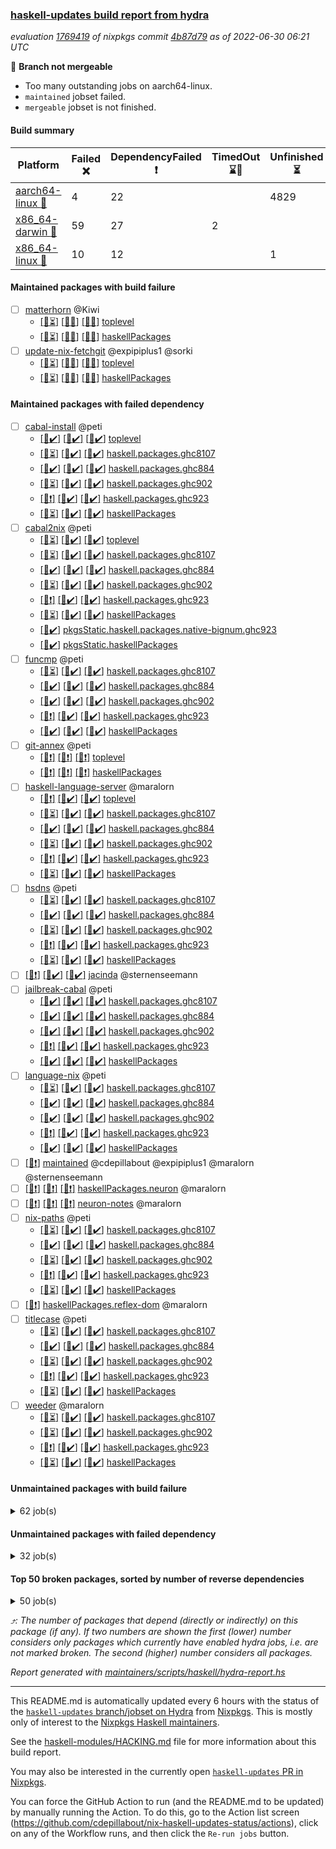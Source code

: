 ### [haskell-updates build report from hydra](https://hydra.nixos.org/jobset/nixpkgs/haskell-updates)
*evaluation [1769419](https://hydra.nixos.org/eval/1769419) of nixpkgs commit [4b87d79](https://github.com/NixOS/nixpkgs/commits/4b87d7949bbc40c90fb16a8b57928f46231e0d23) as of 2022-06-30 06:21 UTC*

:red_circle: **Branch not mergeable**
  * Too many outstanding jobs on aarch64-linux.
  * `maintained` jobset failed.
  * `mergeable` jobset is not finished.

#### Build summary

 | Platform | Failed :x: | DependencyFailed :heavy_exclamation_mark: | TimedOut :hourglass::no_entry_sign: | Unfinished :hourglass_flowing_sand: | Success :heavy_check_mark: | 
 | --- | --- | --- | --- | --- | --- | 
 | [aarch64-linux :iphone:](https://hydra.nixos.org/eval/1769419?filter=.aarch64-linux) | 4 | 22 |  | 4829 | 1538 | 
 | [x86_64-darwin :apple:](https://hydra.nixos.org/eval/1769419?filter=.x86_64-darwin) | 59 | 27 | 2 |  | 6212 | 
 | [x86_64-linux :penguin:](https://hydra.nixos.org/eval/1769419?filter=.x86_64-linux) | 10 | 12 |  | 1 | 6368 | 
#### Maintained packages with build failure
- [ ] [matterhorn](https://hydra.nixos.org/eval/1769419?filter=matterhorn) @Kiwi
  - [[:iphone::hourglass_flowing_sand:]](https://hydra.nixos.org/build/182123738) [[:apple::x:]](https://hydra.nixos.org/build/182109375) [[:penguin::x:]](https://hydra.nixos.org/build/182124209) [toplevel](https://hydra.nixos.org/eval/1769419?filter=matterhorn)
  - [[:iphone::hourglass_flowing_sand:]](https://hydra.nixos.org/build/182118575) [[:apple::x:]](https://hydra.nixos.org/build/182124308) [[:penguin::x:]](https://hydra.nixos.org/build/182125763) [haskellPackages](https://hydra.nixos.org/eval/1769419?filter=haskellPackages.matterhorn)
- [ ] [update-nix-fetchgit](https://hydra.nixos.org/eval/1769419?filter=update-nix-fetchgit) @expipiplus1 @sorki
  - [[:iphone::hourglass_flowing_sand:]](https://hydra.nixos.org/build/182175174) [[:apple::x:]](https://hydra.nixos.org/build/182175140) [[:penguin::x:]](https://hydra.nixos.org/build/182175137) [toplevel](https://hydra.nixos.org/eval/1769419?filter=update-nix-fetchgit)
  - [[:iphone::hourglass_flowing_sand:]](https://hydra.nixos.org/build/182175164) [[:apple::x:]](https://hydra.nixos.org/build/182175171) [[:penguin::x:]](https://hydra.nixos.org/build/182175163) [haskellPackages](https://hydra.nixos.org/eval/1769419?filter=haskellPackages.update-nix-fetchgit)
#### Maintained packages with failed dependency
- [ ] [cabal-install](https://hydra.nixos.org/eval/1769419?filter=cabal-install) @peti
  - [[:iphone::heavy_check_mark:]](https://hydra.nixos.org/build/182112899) [[:apple::heavy_check_mark:]](https://hydra.nixos.org/build/182121767) [[:penguin::heavy_check_mark:]](https://hydra.nixos.org/build/182112909) [toplevel](https://hydra.nixos.org/eval/1769419?filter=cabal-install)
  - [[:iphone::hourglass_flowing_sand:]](https://hydra.nixos.org/build/182119250) [[:apple::heavy_check_mark:]](https://hydra.nixos.org/build/182115321) [[:penguin::heavy_check_mark:]](https://hydra.nixos.org/build/182111834) [haskell.packages.ghc8107](https://hydra.nixos.org/eval/1769419?filter=haskell.packages.ghc8107.cabal-install)
  - [[:iphone::heavy_check_mark:]](https://hydra.nixos.org/build/182075380) [[:apple::heavy_check_mark:]](https://hydra.nixos.org/build/182064489) [[:penguin::heavy_check_mark:]](https://hydra.nixos.org/build/182062259) [haskell.packages.ghc884](https://hydra.nixos.org/eval/1769419?filter=haskell.packages.ghc884.cabal-install)
  - [[:iphone::hourglass_flowing_sand:]](https://hydra.nixos.org/build/182125040) [[:apple::heavy_check_mark:]](https://hydra.nixos.org/build/182119937) [[:penguin::heavy_check_mark:]](https://hydra.nixos.org/build/182114422) [haskell.packages.ghc902](https://hydra.nixos.org/eval/1769419?filter=haskell.packages.ghc902.cabal-install)
  - [[:iphone::heavy_exclamation_mark:]](https://hydra.nixos.org/build/182110814) [[:apple::heavy_check_mark:]](https://hydra.nixos.org/build/182124038) [[:penguin::heavy_check_mark:]](https://hydra.nixos.org/build/182123402) [haskell.packages.ghc923](https://hydra.nixos.org/eval/1769419?filter=haskell.packages.ghc923.cabal-install)
  - [[:iphone::hourglass_flowing_sand:]](https://hydra.nixos.org/build/182116913) [[:apple::heavy_check_mark:]](https://hydra.nixos.org/build/182111767) [[:penguin::heavy_check_mark:]](https://hydra.nixos.org/build/182122862) [haskellPackages](https://hydra.nixos.org/eval/1769419?filter=haskellPackages.cabal-install)
- [ ] [cabal2nix](https://hydra.nixos.org/eval/1769419?filter=cabal2nix) @peti
  - [[:iphone::hourglass_flowing_sand:]](https://hydra.nixos.org/build/182175152) [[:apple::heavy_check_mark:]](https://hydra.nixos.org/build/182175141) [[:penguin::heavy_check_mark:]](https://hydra.nixos.org/build/182175144) [toplevel](https://hydra.nixos.org/eval/1769419?filter=cabal2nix)
  - [[:iphone::hourglass_flowing_sand:]](https://hydra.nixos.org/build/182113894) [[:apple::heavy_check_mark:]](https://hydra.nixos.org/build/182111792) [[:penguin::heavy_check_mark:]](https://hydra.nixos.org/build/182119424) [haskell.packages.ghc8107](https://hydra.nixos.org/eval/1769419?filter=haskell.packages.ghc8107.cabal2nix)
  - [[:iphone::heavy_check_mark:]](https://hydra.nixos.org/build/182067276) [[:apple::heavy_check_mark:]](https://hydra.nixos.org/build/182079884) [[:penguin::heavy_check_mark:]](https://hydra.nixos.org/build/182066601) [haskell.packages.ghc884](https://hydra.nixos.org/eval/1769419?filter=haskell.packages.ghc884.cabal2nix)
  - [[:iphone::hourglass_flowing_sand:]](https://hydra.nixos.org/build/182110900) [[:apple::heavy_check_mark:]](https://hydra.nixos.org/build/182108501) [[:penguin::heavy_check_mark:]](https://hydra.nixos.org/build/182119111) [haskell.packages.ghc902](https://hydra.nixos.org/eval/1769419?filter=haskell.packages.ghc902.cabal2nix)
  - [[:iphone::heavy_exclamation_mark:]](https://hydra.nixos.org/build/182113631) [[:apple::heavy_check_mark:]](https://hydra.nixos.org/build/182111969) [[:penguin::heavy_check_mark:]](https://hydra.nixos.org/build/182112757) [haskell.packages.ghc923](https://hydra.nixos.org/eval/1769419?filter=haskell.packages.ghc923.cabal2nix)
  - [[:iphone::hourglass_flowing_sand:]](https://hydra.nixos.org/build/182121548) [[:apple::heavy_check_mark:]](https://hydra.nixos.org/build/182112159) [[:penguin::heavy_check_mark:]](https://hydra.nixos.org/build/182123887) [haskellPackages](https://hydra.nixos.org/eval/1769419?filter=haskellPackages.cabal2nix)
  -   [[:penguin::heavy_check_mark:]](https://hydra.nixos.org/build/182117545) [pkgsStatic.haskell.packages.native-bignum.ghc923](https://hydra.nixos.org/eval/1769419?filter=pkgsStatic.haskell.packages.native-bignum.ghc923.cabal2nix)
  -   [[:penguin::heavy_check_mark:]](https://hydra.nixos.org/build/182112711) [pkgsStatic.haskellPackages](https://hydra.nixos.org/eval/1769419?filter=pkgsStatic.haskellPackages.cabal2nix)
- [ ] [funcmp](https://hydra.nixos.org/eval/1769419?filter=funcmp) @peti
  - [[:iphone::hourglass_flowing_sand:]](https://hydra.nixos.org/build/182118843) [[:apple::heavy_check_mark:]](https://hydra.nixos.org/build/182118809) [[:penguin::heavy_check_mark:]](https://hydra.nixos.org/build/182120430) [haskell.packages.ghc8107](https://hydra.nixos.org/eval/1769419?filter=haskell.packages.ghc8107.funcmp)
  - [[:iphone::heavy_check_mark:]](https://hydra.nixos.org/build/182065918) [[:apple::heavy_check_mark:]](https://hydra.nixos.org/build/182080595) [[:penguin::heavy_check_mark:]](https://hydra.nixos.org/build/182065855) [haskell.packages.ghc884](https://hydra.nixos.org/eval/1769419?filter=haskell.packages.ghc884.funcmp)
  - [[:iphone::heavy_check_mark:]](https://hydra.nixos.org/build/182109339) [[:apple::heavy_check_mark:]](https://hydra.nixos.org/build/182116020) [[:penguin::heavy_check_mark:]](https://hydra.nixos.org/build/182125422) [haskell.packages.ghc902](https://hydra.nixos.org/eval/1769419?filter=haskell.packages.ghc902.funcmp)
  - [[:iphone::heavy_exclamation_mark:]](https://hydra.nixos.org/build/182118717) [[:apple::heavy_check_mark:]](https://hydra.nixos.org/build/182110376) [[:penguin::heavy_check_mark:]](https://hydra.nixos.org/build/182124137) [haskell.packages.ghc923](https://hydra.nixos.org/eval/1769419?filter=haskell.packages.ghc923.funcmp)
  - [[:iphone::heavy_check_mark:]](https://hydra.nixos.org/build/182126376) [[:apple::heavy_check_mark:]](https://hydra.nixos.org/build/182111298) [[:penguin::heavy_check_mark:]](https://hydra.nixos.org/build/182125049) [haskellPackages](https://hydra.nixos.org/eval/1769419?filter=haskellPackages.funcmp)
- [ ] [git-annex](https://hydra.nixos.org/eval/1769419?filter=git-annex) @peti
  - [[:iphone::heavy_exclamation_mark:]](https://hydra.nixos.org/build/182110453) [[:apple::heavy_exclamation_mark:]](https://hydra.nixos.org/build/182125707) [[:penguin::heavy_exclamation_mark:]](https://hydra.nixos.org/build/182123342) [toplevel](https://hydra.nixos.org/eval/1769419?filter=git-annex)
  - [[:iphone::heavy_exclamation_mark:]](https://hydra.nixos.org/build/182115004) [[:apple::heavy_exclamation_mark:]](https://hydra.nixos.org/build/182112585) [[:penguin::heavy_exclamation_mark:]](https://hydra.nixos.org/build/182121533) [haskellPackages](https://hydra.nixos.org/eval/1769419?filter=haskellPackages.git-annex)
- [ ] [haskell-language-server](https://hydra.nixos.org/eval/1769419?filter=haskell-language-server) @maralorn
  - [[:iphone::heavy_exclamation_mark:]](https://hydra.nixos.org/build/182123861) [[:apple::heavy_check_mark:]](https://hydra.nixos.org/build/182125743) [[:penguin::heavy_check_mark:]](https://hydra.nixos.org/build/182108937) [toplevel](https://hydra.nixos.org/eval/1769419?filter=haskell-language-server)
  - [[:iphone::hourglass_flowing_sand:]](https://hydra.nixos.org/build/182124681) [[:apple::heavy_check_mark:]](https://hydra.nixos.org/build/182119278) [[:penguin::heavy_check_mark:]](https://hydra.nixos.org/build/182117650) [haskell.packages.ghc8107](https://hydra.nixos.org/eval/1769419?filter=haskell.packages.ghc8107.haskell-language-server)
  - [[:iphone::heavy_check_mark:]](https://hydra.nixos.org/build/182071890) [[:apple::heavy_check_mark:]](https://hydra.nixos.org/build/182066402) [[:penguin::heavy_check_mark:]](https://hydra.nixos.org/build/182078986) [haskell.packages.ghc884](https://hydra.nixos.org/eval/1769419?filter=haskell.packages.ghc884.haskell-language-server)
  - [[:iphone::hourglass_flowing_sand:]](https://hydra.nixos.org/build/182110974) [[:apple::heavy_check_mark:]](https://hydra.nixos.org/build/182121370) [[:penguin::heavy_check_mark:]](https://hydra.nixos.org/build/182126353) [haskell.packages.ghc902](https://hydra.nixos.org/eval/1769419?filter=haskell.packages.ghc902.haskell-language-server)
  - [[:iphone::heavy_exclamation_mark:]](https://hydra.nixos.org/build/182109033) [[:apple::heavy_check_mark:]](https://hydra.nixos.org/build/182112740) [[:penguin::heavy_check_mark:]](https://hydra.nixos.org/build/182109325) [haskell.packages.ghc923](https://hydra.nixos.org/eval/1769419?filter=haskell.packages.ghc923.haskell-language-server)
  - [[:iphone::hourglass_flowing_sand:]](https://hydra.nixos.org/build/182127457) [[:apple::heavy_check_mark:]](https://hydra.nixos.org/build/182121797) [[:penguin::heavy_check_mark:]](https://hydra.nixos.org/build/182125842) [haskellPackages](https://hydra.nixos.org/eval/1769419?filter=haskellPackages.haskell-language-server)
- [ ] [hsdns](https://hydra.nixos.org/eval/1769419?filter=hsdns) @peti
  - [[:iphone::hourglass_flowing_sand:]](https://hydra.nixos.org/build/182122234) [[:apple::heavy_check_mark:]](https://hydra.nixos.org/build/182126563) [[:penguin::heavy_check_mark:]](https://hydra.nixos.org/build/182125974) [haskell.packages.ghc8107](https://hydra.nixos.org/eval/1769419?filter=haskell.packages.ghc8107.hsdns)
  - [[:iphone::heavy_check_mark:]](https://hydra.nixos.org/build/182073436) [[:apple::heavy_check_mark:]](https://hydra.nixos.org/build/182064779) [[:penguin::heavy_check_mark:]](https://hydra.nixos.org/build/182079849) [haskell.packages.ghc884](https://hydra.nixos.org/eval/1769419?filter=haskell.packages.ghc884.hsdns)
  - [[:iphone::hourglass_flowing_sand:]](https://hydra.nixos.org/build/182121267) [[:apple::heavy_check_mark:]](https://hydra.nixos.org/build/182122912) [[:penguin::heavy_check_mark:]](https://hydra.nixos.org/build/182111148) [haskell.packages.ghc902](https://hydra.nixos.org/eval/1769419?filter=haskell.packages.ghc902.hsdns)
  - [[:iphone::heavy_exclamation_mark:]](https://hydra.nixos.org/build/182118699) [[:apple::heavy_check_mark:]](https://hydra.nixos.org/build/182108610) [[:penguin::heavy_check_mark:]](https://hydra.nixos.org/build/182111937) [haskell.packages.ghc923](https://hydra.nixos.org/eval/1769419?filter=haskell.packages.ghc923.hsdns)
  - [[:iphone::hourglass_flowing_sand:]](https://hydra.nixos.org/build/182125546) [[:apple::heavy_check_mark:]](https://hydra.nixos.org/build/182127196) [[:penguin::heavy_check_mark:]](https://hydra.nixos.org/build/182115798) [haskellPackages](https://hydra.nixos.org/eval/1769419?filter=haskellPackages.hsdns)
- [ ] [[:iphone::heavy_exclamation_mark:]](https://hydra.nixos.org/build/182127302) [[:apple::heavy_check_mark:]](https://hydra.nixos.org/build/182120532) [[:penguin::heavy_check_mark:]](https://hydra.nixos.org/build/182112707) [jacinda](https://hydra.nixos.org/eval/1769419?filter=jacinda) @sternenseemann
- [ ] [jailbreak-cabal](https://hydra.nixos.org/eval/1769419?filter=jailbreak-cabal) @peti
  - [[:iphone::heavy_check_mark:]](https://hydra.nixos.org/build/182121323) [[:apple::heavy_check_mark:]](https://hydra.nixos.org/build/182108805) [[:penguin::heavy_check_mark:]](https://hydra.nixos.org/build/182118596) [haskell.packages.ghc8107](https://hydra.nixos.org/eval/1769419?filter=haskell.packages.ghc8107.jailbreak-cabal)
  - [[:iphone::heavy_check_mark:]](https://hydra.nixos.org/build/182062331) [[:apple::heavy_check_mark:]](https://hydra.nixos.org/build/182078994) [[:penguin::heavy_check_mark:]](https://hydra.nixos.org/build/182080299) [haskell.packages.ghc884](https://hydra.nixos.org/eval/1769419?filter=haskell.packages.ghc884.jailbreak-cabal)
  - [[:iphone::heavy_check_mark:]](https://hydra.nixos.org/build/182109763) [[:apple::heavy_check_mark:]](https://hydra.nixos.org/build/182109319) [[:penguin::heavy_check_mark:]](https://hydra.nixos.org/build/182126805) [haskell.packages.ghc902](https://hydra.nixos.org/eval/1769419?filter=haskell.packages.ghc902.jailbreak-cabal)
  - [[:iphone::heavy_exclamation_mark:]](https://hydra.nixos.org/build/182126316) [[:apple::heavy_check_mark:]](https://hydra.nixos.org/build/182115679) [[:penguin::heavy_check_mark:]](https://hydra.nixos.org/build/182112374) [haskell.packages.ghc923](https://hydra.nixos.org/eval/1769419?filter=haskell.packages.ghc923.jailbreak-cabal)
  - [[:iphone::heavy_check_mark:]](https://hydra.nixos.org/build/182126019) [[:apple::heavy_check_mark:]](https://hydra.nixos.org/build/182120588) [[:penguin::heavy_check_mark:]](https://hydra.nixos.org/build/182111074) [haskellPackages](https://hydra.nixos.org/eval/1769419?filter=haskellPackages.jailbreak-cabal)
- [ ] [language-nix](https://hydra.nixos.org/eval/1769419?filter=language-nix) @peti
  - [[:iphone::hourglass_flowing_sand:]](https://hydra.nixos.org/build/182112574) [[:apple::heavy_check_mark:]](https://hydra.nixos.org/build/182121056) [[:penguin::heavy_check_mark:]](https://hydra.nixos.org/build/182117884) [haskell.packages.ghc8107](https://hydra.nixos.org/eval/1769419?filter=haskell.packages.ghc8107.language-nix)
  - [[:iphone::heavy_check_mark:]](https://hydra.nixos.org/build/182069532) [[:apple::heavy_check_mark:]](https://hydra.nixos.org/build/182080005) [[:penguin::heavy_check_mark:]](https://hydra.nixos.org/build/182075012) [haskell.packages.ghc884](https://hydra.nixos.org/eval/1769419?filter=haskell.packages.ghc884.language-nix)
  - [[:iphone::heavy_check_mark:]](https://hydra.nixos.org/build/182126398) [[:apple::heavy_check_mark:]](https://hydra.nixos.org/build/182113725) [[:penguin::heavy_check_mark:]](https://hydra.nixos.org/build/182117077) [haskell.packages.ghc902](https://hydra.nixos.org/eval/1769419?filter=haskell.packages.ghc902.language-nix)
  - [[:iphone::heavy_exclamation_mark:]](https://hydra.nixos.org/build/182116023) [[:apple::heavy_check_mark:]](https://hydra.nixos.org/build/182112789) [[:penguin::heavy_check_mark:]](https://hydra.nixos.org/build/182125920) [haskell.packages.ghc923](https://hydra.nixos.org/eval/1769419?filter=haskell.packages.ghc923.language-nix)
  - [[:iphone::heavy_check_mark:]](https://hydra.nixos.org/build/182109171) [[:apple::heavy_check_mark:]](https://hydra.nixos.org/build/182113492) [[:penguin::heavy_check_mark:]](https://hydra.nixos.org/build/182112219) [haskellPackages](https://hydra.nixos.org/eval/1769419?filter=haskellPackages.language-nix)
- [ ] [[:penguin::heavy_exclamation_mark:]](https://hydra.nixos.org/build/182175135) [maintained](https://hydra.nixos.org/eval/1769419?filter=maintained) @cdepillabout @expipiplus1 @maralorn @sternenseemann
- [ ] [[:iphone::heavy_exclamation_mark:]](https://hydra.nixos.org/build/182113562) [[:apple::heavy_exclamation_mark:]](https://hydra.nixos.org/build/182112121) [[:penguin::heavy_exclamation_mark:]](https://hydra.nixos.org/build/182119859) [haskellPackages.neuron](https://hydra.nixos.org/eval/1769419?filter=haskellPackages.neuron) @maralorn
- [ ] [[:iphone::heavy_exclamation_mark:]](https://hydra.nixos.org/build/182116274) [[:apple::heavy_exclamation_mark:]](https://hydra.nixos.org/build/182113269) [[:penguin::heavy_exclamation_mark:]](https://hydra.nixos.org/build/182108625) [neuron-notes](https://hydra.nixos.org/eval/1769419?filter=neuron-notes) @maralorn
- [ ] [nix-paths](https://hydra.nixos.org/eval/1769419?filter=nix-paths) @peti
  - [[:iphone::hourglass_flowing_sand:]](https://hydra.nixos.org/build/182120839) [[:apple::heavy_check_mark:]](https://hydra.nixos.org/build/182126331) [[:penguin::heavy_check_mark:]](https://hydra.nixos.org/build/182115101) [haskell.packages.ghc8107](https://hydra.nixos.org/eval/1769419?filter=haskell.packages.ghc8107.nix-paths)
  - [[:iphone::heavy_check_mark:]](https://hydra.nixos.org/build/182061950) [[:apple::heavy_check_mark:]](https://hydra.nixos.org/build/182062067) [[:penguin::heavy_check_mark:]](https://hydra.nixos.org/build/182063610) [haskell.packages.ghc884](https://hydra.nixos.org/eval/1769419?filter=haskell.packages.ghc884.nix-paths)
  - [[:iphone::hourglass_flowing_sand:]](https://hydra.nixos.org/build/182119972) [[:apple::heavy_check_mark:]](https://hydra.nixos.org/build/182118778) [[:penguin::heavy_check_mark:]](https://hydra.nixos.org/build/182120171) [haskell.packages.ghc902](https://hydra.nixos.org/eval/1769419?filter=haskell.packages.ghc902.nix-paths)
  - [[:iphone::heavy_exclamation_mark:]](https://hydra.nixos.org/build/182120544) [[:apple::heavy_check_mark:]](https://hydra.nixos.org/build/182110548) [[:penguin::heavy_check_mark:]](https://hydra.nixos.org/build/182117825) [haskell.packages.ghc923](https://hydra.nixos.org/eval/1769419?filter=haskell.packages.ghc923.nix-paths)
  - [[:iphone::hourglass_flowing_sand:]](https://hydra.nixos.org/build/182120497) [[:apple::heavy_check_mark:]](https://hydra.nixos.org/build/182124787) [[:penguin::heavy_check_mark:]](https://hydra.nixos.org/build/182118875) [haskellPackages](https://hydra.nixos.org/eval/1769419?filter=haskellPackages.nix-paths)
- [ ] [[:penguin::heavy_exclamation_mark:]](https://hydra.nixos.org/build/182119344) [haskellPackages.reflex-dom](https://hydra.nixos.org/eval/1769419?filter=haskellPackages.reflex-dom) @maralorn
- [ ] [titlecase](https://hydra.nixos.org/eval/1769419?filter=titlecase) @peti
  - [[:iphone::hourglass_flowing_sand:]](https://hydra.nixos.org/build/182112255) [[:apple::heavy_check_mark:]](https://hydra.nixos.org/build/182123669) [[:penguin::heavy_check_mark:]](https://hydra.nixos.org/build/182120907) [haskell.packages.ghc8107](https://hydra.nixos.org/eval/1769419?filter=haskell.packages.ghc8107.titlecase)
  - [[:iphone::heavy_check_mark:]](https://hydra.nixos.org/build/182063104) [[:apple::heavy_check_mark:]](https://hydra.nixos.org/build/182064064) [[:penguin::heavy_check_mark:]](https://hydra.nixos.org/build/182071180) [haskell.packages.ghc884](https://hydra.nixos.org/eval/1769419?filter=haskell.packages.ghc884.titlecase)
  - [[:iphone::hourglass_flowing_sand:]](https://hydra.nixos.org/build/182119222) [[:apple::heavy_check_mark:]](https://hydra.nixos.org/build/182122875) [[:penguin::heavy_check_mark:]](https://hydra.nixos.org/build/182112642) [haskell.packages.ghc902](https://hydra.nixos.org/eval/1769419?filter=haskell.packages.ghc902.titlecase)
  - [[:iphone::heavy_exclamation_mark:]](https://hydra.nixos.org/build/182124806) [[:apple::heavy_check_mark:]](https://hydra.nixos.org/build/182121296) [[:penguin::heavy_check_mark:]](https://hydra.nixos.org/build/182113523) [haskell.packages.ghc923](https://hydra.nixos.org/eval/1769419?filter=haskell.packages.ghc923.titlecase)
  - [[:iphone::hourglass_flowing_sand:]](https://hydra.nixos.org/build/182125673) [[:apple::heavy_check_mark:]](https://hydra.nixos.org/build/182124511) [[:penguin::heavy_check_mark:]](https://hydra.nixos.org/build/182126253) [haskellPackages](https://hydra.nixos.org/eval/1769419?filter=haskellPackages.titlecase)
- [ ] [weeder](https://hydra.nixos.org/eval/1769419?filter=weeder) @maralorn
  - [[:iphone::hourglass_flowing_sand:]](https://hydra.nixos.org/build/182117398) [[:apple::heavy_check_mark:]](https://hydra.nixos.org/build/182109070) [[:penguin::heavy_check_mark:]](https://hydra.nixos.org/build/182121475) [haskell.packages.ghc8107](https://hydra.nixos.org/eval/1769419?filter=haskell.packages.ghc8107.weeder)
  - [[:iphone::hourglass_flowing_sand:]](https://hydra.nixos.org/build/182114347) [[:apple::heavy_check_mark:]](https://hydra.nixos.org/build/182125159) [[:penguin::heavy_check_mark:]](https://hydra.nixos.org/build/182120500) [haskell.packages.ghc902](https://hydra.nixos.org/eval/1769419?filter=haskell.packages.ghc902.weeder)
  - [[:iphone::heavy_exclamation_mark:]](https://hydra.nixos.org/build/182124420) [[:apple::heavy_check_mark:]](https://hydra.nixos.org/build/182124534) [[:penguin::heavy_check_mark:]](https://hydra.nixos.org/build/182124546) [haskell.packages.ghc923](https://hydra.nixos.org/eval/1769419?filter=haskell.packages.ghc923.weeder)
  - [[:iphone::hourglass_flowing_sand:]](https://hydra.nixos.org/build/182111738) [[:apple::heavy_check_mark:]](https://hydra.nixos.org/build/182120023) [[:penguin::heavy_check_mark:]](https://hydra.nixos.org/build/182108404) [haskellPackages](https://hydra.nixos.org/eval/1769419?filter=haskellPackages.weeder)
#### Unmaintained packages with build failure
<details><summary>62 job(s) </summary>

- [ ] [[:iphone::heavy_check_mark:]](https://hydra.nixos.org/build/182108402) [[:apple::x:]](https://hydra.nixos.org/build/182117795) [[:penguin::heavy_check_mark:]](https://hydra.nixos.org/build/182122417) [haskellPackages.di-core](https://hydra.nixos.org/eval/1769419?filter=haskellPackages.di-core)  :arrow_heading_up: 8 | 11
- [ ] [[:iphone::x:]](https://hydra.nixos.org/build/182127087) [[:apple::x:]](https://hydra.nixos.org/build/182117180) [[:penguin::x:]](https://hydra.nixos.org/build/182117688) [haskellPackages.reflex](https://hydra.nixos.org/eval/1769419?filter=haskellPackages.reflex)  :arrow_heading_up: 7 | 44
- [ ] [[:iphone::heavy_check_mark:]](https://hydra.nixos.org/build/182115522) [[:apple::x:]](https://hydra.nixos.org/build/182111486) [[:penguin::heavy_check_mark:]](https://hydra.nixos.org/build/182124977) [haskellPackages.zip](https://hydra.nixos.org/eval/1769419?filter=haskellPackages.zip)  :arrow_heading_up: 5 | 11
- [ ] [[:iphone::x:]](https://hydra.nixos.org/build/182126335) [[:apple::heavy_check_mark:]](https://hydra.nixos.org/build/182112266) [[:penguin::heavy_check_mark:]](https://hydra.nixos.org/build/182126383) [haskellPackages.hw-simd](https://hydra.nixos.org/eval/1769419?filter=haskellPackages.hw-simd)  :arrow_heading_up: 2 | 8
- [ ] [[:iphone::hourglass_flowing_sand:]](https://hydra.nixos.org/build/182123528) [[:apple::x:]](https://hydra.nixos.org/build/182118900) [[:penguin::heavy_check_mark:]](https://hydra.nixos.org/build/182121829) [haskellPackages.easytensor](https://hydra.nixos.org/eval/1769419?filter=haskellPackages.easytensor)  :arrow_heading_up: 1 | 1
- [ ] [futhark](https://hydra.nixos.org/eval/1769419?filter=futhark)  :arrow_heading_up: 1 | 1
  - [[:iphone::x:]](https://hydra.nixos.org/build/182108553) [[:apple::x:]](https://hydra.nixos.org/build/182117117) [[:penguin::x:]](https://hydra.nixos.org/build/182112135) [toplevel](https://hydra.nixos.org/eval/1769419?filter=futhark)
  - [[:iphone::hourglass_flowing_sand:]](https://hydra.nixos.org/build/182124095) [[:apple::x:]](https://hydra.nixos.org/build/182124380) [[:penguin::x:]](https://hydra.nixos.org/build/182115707) [haskellPackages](https://hydra.nixos.org/eval/1769419?filter=haskellPackages.futhark)
- [ ] [[:iphone::hourglass_flowing_sand:]](https://hydra.nixos.org/build/182111126) [[:apple::x:]](https://hydra.nixos.org/build/182115507) [[:penguin::x:]](https://hydra.nixos.org/build/182119784) [haskellPackages.rustls](https://hydra.nixos.org/eval/1769419?filter=haskellPackages.rustls)  :arrow_heading_up: 1 | 1
- [ ] [[:iphone::hourglass_flowing_sand:]](https://hydra.nixos.org/build/182126325) [[:apple::x:]](https://hydra.nixos.org/build/182123356) [[:penguin::x:]](https://hydra.nixos.org/build/182118707) [haskell.packages.ghc8107.purescript](https://hydra.nixos.org/eval/1769419?filter=haskell.packages.ghc8107.purescript)  :arrow_heading_up: 0 | 8
- [ ] [[:iphone::heavy_check_mark:]](https://hydra.nixos.org/build/182109581) [[:apple::x:]](https://hydra.nixos.org/build/182120350) [[:penguin::heavy_check_mark:]](https://hydra.nixos.org/build/182115535) [haskellPackages.PyF](https://hydra.nixos.org/eval/1769419?filter=haskellPackages.PyF)  :arrow_heading_up: 0 | 4
- [ ] [[:iphone::hourglass_flowing_sand:]](https://hydra.nixos.org/build/182119892) [[:apple::x:]](https://hydra.nixos.org/build/182120799) [[:penguin::heavy_check_mark:]](https://hydra.nixos.org/build/182118033) [haskellPackages.hmidi](https://hydra.nixos.org/eval/1769419?filter=haskellPackages.hmidi)  :arrow_heading_up: 0 | 4
- [ ] [[:iphone::hourglass_flowing_sand:]](https://hydra.nixos.org/build/182109975) [[:apple::x:]](https://hydra.nixos.org/build/182125360) [[:penguin::heavy_check_mark:]](https://hydra.nixos.org/build/182127441) [haskellPackages.posix-socket](https://hydra.nixos.org/eval/1769419?filter=haskellPackages.posix-socket)  :arrow_heading_up: 0 | 2
- [ ] [[:iphone::x:]](https://hydra.nixos.org/build/182109603) [[:apple::x:]](https://hydra.nixos.org/build/182127136) [[:penguin::x:]](https://hydra.nixos.org/build/182109653) [haskellPackages.discord-haskell](https://hydra.nixos.org/eval/1769419?filter=haskellPackages.discord-haskell)  :arrow_heading_up: 0 | 1
- [ ] [[:iphone::hourglass_flowing_sand:]](https://hydra.nixos.org/build/182126614) [[:apple::x:]](https://hydra.nixos.org/build/182120176) [[:penguin::heavy_check_mark:]](https://hydra.nixos.org/build/182110728) [haskellPackages.gi-gdkx11](https://hydra.nixos.org/eval/1769419?filter=haskellPackages.gi-gdkx11)  :arrow_heading_up: 0 | 1
- [ ] [[:iphone::hourglass_flowing_sand:]](https://hydra.nixos.org/build/182123656) [[:apple::x:]](https://hydra.nixos.org/build/182111213) [[:penguin::heavy_check_mark:]](https://hydra.nixos.org/build/182122253) [haskellPackages.hamid](https://hydra.nixos.org/eval/1769419?filter=haskellPackages.hamid)  :arrow_heading_up: 0 | 1
- [ ] [[:iphone::hourglass_flowing_sand:]](https://hydra.nixos.org/build/182109853) [[:apple::x:]](https://hydra.nixos.org/build/182114732) [[:penguin::heavy_check_mark:]](https://hydra.nixos.org/build/182123680) [haskellPackages.hmatrix-morpheus](https://hydra.nixos.org/eval/1769419?filter=haskellPackages.hmatrix-morpheus)  :arrow_heading_up: 0 | 1
- [ ] [[:iphone::hourglass_flowing_sand:]](https://hydra.nixos.org/build/182120542) [[:apple::x:]](https://hydra.nixos.org/build/182111624) [[:penguin::heavy_check_mark:]](https://hydra.nixos.org/build/182125244) [haskellPackages.huckleberry](https://hydra.nixos.org/eval/1769419?filter=haskellPackages.huckleberry)  :arrow_heading_up: 0 | 1
- [ ] [[:iphone::hourglass_flowing_sand:]](https://hydra.nixos.org/build/182124642) [[:apple::x:]](https://hydra.nixos.org/build/182126355) [[:penguin::heavy_check_mark:]](https://hydra.nixos.org/build/182127558) [haskellPackages.openal-ffi](https://hydra.nixos.org/eval/1769419?filter=haskellPackages.openal-ffi)  :arrow_heading_up: 0 | 1
- [ ] [[:iphone::hourglass_flowing_sand:]](https://hydra.nixos.org/build/182125947) [[:apple::x:]](https://hydra.nixos.org/build/182109779) [[:penguin::heavy_check_mark:]](https://hydra.nixos.org/build/182125299) [haskellPackages.select](https://hydra.nixos.org/eval/1769419?filter=haskellPackages.select)  :arrow_heading_up: 0 | 1
- [ ] [[:iphone::hourglass_flowing_sand:]](https://hydra.nixos.org/build/182123205) [[:apple::x:]](https://hydra.nixos.org/build/182112989) [[:penguin::heavy_check_mark:]](https://hydra.nixos.org/build/182114506) [haskellPackages.sysinfo](https://hydra.nixos.org/eval/1769419?filter=haskellPackages.sysinfo)  :arrow_heading_up: 0 | 1
- [ ] [[:iphone::hourglass_flowing_sand:]](https://hydra.nixos.org/build/182121095) [[:apple::x:]](https://hydra.nixos.org/build/182111871) [[:penguin::heavy_check_mark:]](https://hydra.nixos.org/build/182113534) [haskellPackages.FractalArt](https://hydra.nixos.org/eval/1769419?filter=haskellPackages.FractalArt) 
- [ ] [[:iphone::hourglass_flowing_sand:]](https://hydra.nixos.org/build/182116191) [[:apple::x:]](https://hydra.nixos.org/build/182114745) [[:penguin::heavy_check_mark:]](https://hydra.nixos.org/build/182127613) [haskellPackages.chiphunk](https://hydra.nixos.org/eval/1769419?filter=haskellPackages.chiphunk) 
- [ ] [[:iphone::hourglass_flowing_sand:]](https://hydra.nixos.org/build/182110446) [[:apple::x:]](https://hydra.nixos.org/build/182111514) [[:penguin::heavy_check_mark:]](https://hydra.nixos.org/build/182124466) [haskellPackages.diskhash](https://hydra.nixos.org/eval/1769419?filter=haskellPackages.diskhash) 
- [ ] [[:iphone::hourglass_flowing_sand:]](https://hydra.nixos.org/build/182115274) [[:apple::heavy_check_mark:]](https://hydra.nixos.org/build/182117414) [[:penguin::x:]](https://hydra.nixos.org/build/182127404) [haskellPackages.env-extra](https://hydra.nixos.org/eval/1769419?filter=haskellPackages.env-extra) 
- [ ] [[:iphone::hourglass_flowing_sand:]](https://hydra.nixos.org/build/182124574) [[:apple::x:]](https://hydra.nixos.org/build/182112099) [[:penguin::heavy_check_mark:]](https://hydra.nixos.org/build/182127140) [haskellPackages.epub-tools](https://hydra.nixos.org/eval/1769419?filter=haskellPackages.epub-tools) 
- [ ] [[:iphone::hourglass_flowing_sand:]](https://hydra.nixos.org/build/182122989) [[:apple::x:]](https://hydra.nixos.org/build/182124907) [[:penguin::x:]](https://hydra.nixos.org/build/182115331) [haskellPackages.fast-tags](https://hydra.nixos.org/eval/1769419?filter=haskellPackages.fast-tags) 
- [ ] [[:iphone::hourglass_flowing_sand:]](https://hydra.nixos.org/build/182122501) [[:apple::x:]](https://hydra.nixos.org/build/182109198) [[:penguin::heavy_check_mark:]](https://hydra.nixos.org/build/182124168) [haskellPackages.fudgets](https://hydra.nixos.org/eval/1769419?filter=haskellPackages.fudgets) 
- [ ] [[:iphone::heavy_check_mark:]](https://hydra.nixos.org/build/182109702) [[:apple::heavy_check_mark:]](https://hydra.nixos.org/build/182110626) [[:penguin::x:]](https://hydra.nixos.org/build/182108665) [haskellPackages.geodetics](https://hydra.nixos.org/eval/1769419?filter=haskellPackages.geodetics) 
- [ ] [[:iphone::hourglass_flowing_sand:]](https://hydra.nixos.org/build/182111788) [[:apple::x:]](https://hydra.nixos.org/build/182109638) [[:penguin::heavy_check_mark:]](https://hydra.nixos.org/build/182112294) [haskellPackages.gerrit](https://hydra.nixos.org/eval/1769419?filter=haskellPackages.gerrit) 
- [ ] [[:iphone::hourglass_flowing_sand:]](https://hydra.nixos.org/build/182114689) [[:apple::x:]](https://hydra.nixos.org/build/182116281) [[:penguin::heavy_check_mark:]](https://hydra.nixos.org/build/182120256) [haskellPackages.ghc-gc-hook](https://hydra.nixos.org/eval/1769419?filter=haskellPackages.ghc-gc-hook) 
- [ ] [[:apple::x:]](https://hydra.nixos.org/build/182113355) [haskellPackages.gi-gtkosxapplication](https://hydra.nixos.org/eval/1769419?filter=haskellPackages.gi-gtkosxapplication) 
- [ ] [[:apple::x:]](https://hydra.nixos.org/build/182123763) [haskellPackages.gtk-mac-integration](https://hydra.nixos.org/eval/1769419?filter=haskellPackages.gtk-mac-integration) 
- [ ] [[:iphone::hourglass_flowing_sand:]](https://hydra.nixos.org/build/182113567) [[:apple::x:]](https://hydra.nixos.org/build/182121237) [[:penguin::heavy_check_mark:]](https://hydra.nixos.org/build/182112981) [haskellPackages.gtk-traymanager](https://hydra.nixos.org/eval/1769419?filter=haskellPackages.gtk-traymanager) 
- [ ] [[:apple::x:]](https://hydra.nixos.org/build/182115112) [haskellPackages.gtk3-mac-integration](https://hydra.nixos.org/eval/1769419?filter=haskellPackages.gtk3-mac-integration) 
- [ ] [[:iphone::hourglass_flowing_sand:]](https://hydra.nixos.org/build/182125975) [[:apple::x:]](https://hydra.nixos.org/build/182116826) [[:penguin::heavy_check_mark:]](https://hydra.nixos.org/build/182121766) [haskellPackages.hid](https://hydra.nixos.org/eval/1769419?filter=haskellPackages.hid) 
- [ ] [[:iphone::heavy_check_mark:]](https://hydra.nixos.org/build/182109467) [[:apple::x:]](https://hydra.nixos.org/build/182120428) [[:penguin::heavy_check_mark:]](https://hydra.nixos.org/build/182110722) [haskellPackages.higher-leveldb](https://hydra.nixos.org/eval/1769419?filter=haskellPackages.higher-leveldb) 
- [ ] [[:iphone::hourglass_flowing_sand:]](https://hydra.nixos.org/build/182126961) [[:apple::x:]](https://hydra.nixos.org/build/182119497) [[:penguin::heavy_check_mark:]](https://hydra.nixos.org/build/182111476) [haskellPackages.highlight](https://hydra.nixos.org/eval/1769419?filter=haskellPackages.highlight) 
- [ ] [[:iphone::hourglass_flowing_sand:]](https://hydra.nixos.org/build/182121488) [[:apple::x:]](https://hydra.nixos.org/build/182121745) [[:penguin::heavy_check_mark:]](https://hydra.nixos.org/build/182124460) [haskellPackages.hinotify-conduit](https://hydra.nixos.org/eval/1769419?filter=haskellPackages.hinotify-conduit) 
- [ ] [[:iphone::hourglass_flowing_sand:]](https://hydra.nixos.org/build/182127277) [[:apple::x:]](https://hydra.nixos.org/build/182120221) [[:penguin::heavy_check_mark:]](https://hydra.nixos.org/build/182109120) [haskellPackages.hsshellscript](https://hydra.nixos.org/eval/1769419?filter=haskellPackages.hsshellscript) 
- [ ] [[:iphone::hourglass_flowing_sand:]](https://hydra.nixos.org/build/182109959) [[:apple::x:]](https://hydra.nixos.org/build/182110692) [[:penguin::heavy_check_mark:]](https://hydra.nixos.org/build/182114178) [haskellPackages.hssourceinfo](https://hydra.nixos.org/eval/1769419?filter=haskellPackages.hssourceinfo) 
- [ ] [[:iphone::heavy_check_mark:]](https://hydra.nixos.org/build/182109297) [[:apple::x:]](https://hydra.nixos.org/build/182120997) [[:penguin::heavy_check_mark:]](https://hydra.nixos.org/build/182112653) [haskellPackages.ipcvar](https://hydra.nixos.org/eval/1769419?filter=haskellPackages.ipcvar) 
- [ ] [[:apple::x:]](https://hydra.nixos.org/build/182119343) [haskellPackages.kqueue](https://hydra.nixos.org/eval/1769419?filter=haskellPackages.kqueue) 
- [ ] [[:iphone::hourglass_flowing_sand:]](https://hydra.nixos.org/build/182110198) [[:apple::x:]](https://hydra.nixos.org/build/182119833) [[:penguin::heavy_check_mark:]](https://hydra.nixos.org/build/182114981) [haskellPackages.linux-framebuffer](https://hydra.nixos.org/eval/1769419?filter=haskellPackages.linux-framebuffer) 
- [ ] [[:iphone::hourglass_flowing_sand:]](https://hydra.nixos.org/build/182116287) [[:apple::x:]](https://hydra.nixos.org/build/182116977) [[:penguin::heavy_check_mark:]](https://hydra.nixos.org/build/182115475) [haskellPackages.mediawiki2latex](https://hydra.nixos.org/eval/1769419?filter=haskellPackages.mediawiki2latex) 
- [ ] [[:iphone::heavy_check_mark:]](https://hydra.nixos.org/build/182109409) [[:apple::x:]](https://hydra.nixos.org/build/182123722) [[:penguin::heavy_check_mark:]](https://hydra.nixos.org/build/182123119) [haskellPackages.memfd](https://hydra.nixos.org/eval/1769419?filter=haskellPackages.memfd) 
- [ ] [[:iphone::hourglass_flowing_sand:]](https://hydra.nixos.org/build/182110789) [[:apple::x:]](https://hydra.nixos.org/build/182117064) [[:penguin::heavy_check_mark:]](https://hydra.nixos.org/build/182112456) [haskellPackages.mercury-api](https://hydra.nixos.org/eval/1769419?filter=haskellPackages.mercury-api) 
- [ ] [[:iphone::hourglass_flowing_sand:]](https://hydra.nixos.org/build/182119628) [[:apple::x:]](https://hydra.nixos.org/build/182119705) [[:penguin::heavy_check_mark:]](https://hydra.nixos.org/build/182119732) [haskellPackages.nano-cryptr](https://hydra.nixos.org/eval/1769419?filter=haskellPackages.nano-cryptr) 
- [ ] [[:iphone::hourglass_flowing_sand:]](https://hydra.nixos.org/build/182111433) [[:apple::x:]](https://hydra.nixos.org/build/182111571) [[:penguin::heavy_check_mark:]](https://hydra.nixos.org/build/182112505) [haskellPackages.persistent-pagination](https://hydra.nixos.org/eval/1769419?filter=haskellPackages.persistent-pagination) 
- [ ] [[:iphone::hourglass_flowing_sand:]](https://hydra.nixos.org/build/182124273) [[:apple::x:]](https://hydra.nixos.org/build/182124951) [[:penguin::heavy_check_mark:]](https://hydra.nixos.org/build/182111477) [haskellPackages.phatsort](https://hydra.nixos.org/eval/1769419?filter=haskellPackages.phatsort) 
- [ ] [[:iphone::hourglass_flowing_sand:]](https://hydra.nixos.org/build/182125431) [[:apple::x:]](https://hydra.nixos.org/build/182126455) [[:penguin::heavy_check_mark:]](https://hydra.nixos.org/build/182113122) [haskellPackages.ping-wrapper](https://hydra.nixos.org/eval/1769419?filter=haskellPackages.ping-wrapper) 
- [ ] [[:iphone::heavy_check_mark:]](https://hydra.nixos.org/build/182109282) [[:apple::x:]](https://hydra.nixos.org/build/182110396) [[:penguin::heavy_check_mark:]](https://hydra.nixos.org/build/182126584) [haskellPackages.posix-timer](https://hydra.nixos.org/eval/1769419?filter=haskellPackages.posix-timer) 
- [ ] [[:iphone::hourglass_flowing_sand:]](https://hydra.nixos.org/build/182113311) [[:apple::x:]](https://hydra.nixos.org/build/182109733) [[:penguin::heavy_check_mark:]](https://hydra.nixos.org/build/182122646) [haskellPackages.pthread](https://hydra.nixos.org/eval/1769419?filter=haskellPackages.pthread) 
- [ ] [[:iphone::hourglass_flowing_sand:]](https://hydra.nixos.org/build/182124667) [[:apple::x:]](https://hydra.nixos.org/build/182112848) [[:penguin::heavy_check_mark:]](https://hydra.nixos.org/build/182109468) [haskellPackages.sfml-audio](https://hydra.nixos.org/eval/1769419?filter=haskellPackages.sfml-audio) 
- [ ] [[:iphone::hourglass_flowing_sand:]](https://hydra.nixos.org/build/182113940) [[:apple::x:]](https://hydra.nixos.org/build/182121257) [[:penguin::heavy_check_mark:]](https://hydra.nixos.org/build/182120680) [haskellPackages.shared-memory](https://hydra.nixos.org/eval/1769419?filter=haskellPackages.shared-memory) 
- [ ] [[:iphone::hourglass_flowing_sand:]](https://hydra.nixos.org/build/182122475) [[:apple::x:]](https://hydra.nixos.org/build/182120208) [[:penguin::heavy_check_mark:]](https://hydra.nixos.org/build/182126769) [haskellPackages.skews](https://hydra.nixos.org/eval/1769419?filter=haskellPackages.skews) 
- [ ] [[:iphone::hourglass_flowing_sand:]](https://hydra.nixos.org/build/182122379) [[:apple::x:]](https://hydra.nixos.org/build/182123355) [[:penguin::heavy_check_mark:]](https://hydra.nixos.org/build/182120407) [haskellPackages.slugify](https://hydra.nixos.org/eval/1769419?filter=haskellPackages.slugify) 
- [ ] [[:iphone::hourglass_flowing_sand:]](https://hydra.nixos.org/build/182118227) [[:apple::x:]](https://hydra.nixos.org/build/182112995) [[:penguin::heavy_check_mark:]](https://hydra.nixos.org/build/182117467) [haskellPackages.tailfile-hinotify](https://hydra.nixos.org/eval/1769419?filter=haskellPackages.tailfile-hinotify) 
- [ ] [[:iphone::hourglass_flowing_sand:]](https://hydra.nixos.org/build/182109885) [[:apple::x:]](https://hydra.nixos.org/build/182121540) [[:penguin::heavy_check_mark:]](https://hydra.nixos.org/build/182113280) [haskellPackages.xmonad-utils](https://hydra.nixos.org/eval/1769419?filter=haskellPackages.xmonad-utils) 
- [ ] [[:iphone::hourglass_flowing_sand:]](https://hydra.nixos.org/build/182112107) [[:apple::x:]](https://hydra.nixos.org/build/182123142) [[:penguin::heavy_check_mark:]](https://hydra.nixos.org/build/182111719) [haskellPackages.yoga](https://hydra.nixos.org/eval/1769419?filter=haskellPackages.yoga) 
- [ ] [[:iphone::hourglass_flowing_sand:]](https://hydra.nixos.org/build/182113008) [[:apple::x:]](https://hydra.nixos.org/build/182124271) [[:penguin::heavy_check_mark:]](https://hydra.nixos.org/build/182108695) [haskellPackages.zot](https://hydra.nixos.org/eval/1769419?filter=haskellPackages.zot) 
- [ ] [[:iphone::hourglass_flowing_sand:]](https://hydra.nixos.org/build/182112680) [[:apple::x:]](https://hydra.nixos.org/build/182117134) [[:penguin::heavy_check_mark:]](https://hydra.nixos.org/build/182125298) [haskellPackages.zxcvbn-c](https://hydra.nixos.org/eval/1769419?filter=haskellPackages.zxcvbn-c) 
</details>

#### Unmaintained packages with failed dependency
<details><summary>32 job(s) </summary>

- [ ] [[:iphone::hourglass_flowing_sand:]](https://hydra.nixos.org/build/182125772) [[:apple::heavy_exclamation_mark:]](https://hydra.nixos.org/build/182116577) [[:penguin::heavy_check_mark:]](https://hydra.nixos.org/build/182124434) [haskellPackages.di-handle](https://hydra.nixos.org/eval/1769419?filter=haskellPackages.di-handle)  :arrow_heading_up: 6 | 9
- [ ] [[:iphone::hourglass_flowing_sand:]](https://hydra.nixos.org/build/182111692) [[:apple::heavy_exclamation_mark:]](https://hydra.nixos.org/build/182120335) [[:penguin::heavy_check_mark:]](https://hydra.nixos.org/build/182122140) [haskellPackages.di-monad](https://hydra.nixos.org/eval/1769419?filter=haskellPackages.di-monad)  :arrow_heading_up: 6 | 9
- [ ] [[:iphone::hourglass_flowing_sand:]](https://hydra.nixos.org/build/182110275) [[:apple::heavy_exclamation_mark:]](https://hydra.nixos.org/build/182127326) [[:penguin::heavy_check_mark:]](https://hydra.nixos.org/build/182117775) [haskellPackages.di-df1](https://hydra.nixos.org/eval/1769419?filter=haskellPackages.di-df1)  :arrow_heading_up: 5 | 8
- [ ] [[:iphone::heavy_exclamation_mark:]](https://hydra.nixos.org/build/182108359) [[:apple::heavy_exclamation_mark:]](https://hydra.nixos.org/build/182118905) [[:penguin::heavy_exclamation_mark:]](https://hydra.nixos.org/build/182109868) [haskellPackages.reflex-dom-core](https://hydra.nixos.org/eval/1769419?filter=haskellPackages.reflex-dom-core)  :arrow_heading_up: 4 | 20
- [ ] [[:iphone::heavy_check_mark:]](https://hydra.nixos.org/build/182115834) [[:apple::heavy_exclamation_mark:]](https://hydra.nixos.org/build/182110818) [[:penguin::heavy_check_mark:]](https://hydra.nixos.org/build/182122499) [haskellPackages.xlsx](https://hydra.nixos.org/eval/1769419?filter=haskellPackages.xlsx)  :arrow_heading_up: 4 | 6
- [ ] [[:iphone::heavy_check_mark:]](https://hydra.nixos.org/build/182108538) [[:apple::heavy_exclamation_mark:]](https://hydra.nixos.org/build/182126321) [[:penguin::heavy_check_mark:]](https://hydra.nixos.org/build/182108658) [haskellPackages.cointracking-imports](https://hydra.nixos.org/eval/1769419?filter=haskellPackages.cointracking-imports)  :arrow_heading_up: 2 | 2
- [ ] [[:iphone::hourglass_flowing_sand:]](https://hydra.nixos.org/build/182122193) [[:apple::heavy_exclamation_mark:]](https://hydra.nixos.org/build/182124018) [[:penguin::heavy_check_mark:]](https://hydra.nixos.org/build/182127161) [haskellPackages.di-polysemy](https://hydra.nixos.org/eval/1769419?filter=haskellPackages.di-polysemy)  :arrow_heading_up: 1 | 4
- [ ] [hoogle](https://hydra.nixos.org/eval/1769419?filter=hoogle)  :arrow_heading_up: 1 | 3
  - [[:iphone::hourglass_flowing_sand:]](https://hydra.nixos.org/build/182122554) [[:apple::heavy_check_mark:]](https://hydra.nixos.org/build/182114054) [[:penguin::heavy_check_mark:]](https://hydra.nixos.org/build/182120251) [haskell.packages.ghc8107](https://hydra.nixos.org/eval/1769419?filter=haskell.packages.ghc8107.hoogle)
  - [[:iphone::heavy_check_mark:]](https://hydra.nixos.org/build/182080488) [[:apple::heavy_check_mark:]](https://hydra.nixos.org/build/182062734) [[:penguin::heavy_check_mark:]](https://hydra.nixos.org/build/182070729) [haskell.packages.ghc884](https://hydra.nixos.org/eval/1769419?filter=haskell.packages.ghc884.hoogle)
  - [[:iphone::heavy_check_mark:]](https://hydra.nixos.org/build/182122980) [[:apple::heavy_check_mark:]](https://hydra.nixos.org/build/182114690) [[:penguin::heavy_check_mark:]](https://hydra.nixos.org/build/182110364) [haskell.packages.ghc902](https://hydra.nixos.org/eval/1769419?filter=haskell.packages.ghc902.hoogle)
  - [[:iphone::heavy_exclamation_mark:]](https://hydra.nixos.org/build/182111557) [[:apple::heavy_check_mark:]](https://hydra.nixos.org/build/182109315) [[:penguin::heavy_check_mark:]](https://hydra.nixos.org/build/182119473) [haskell.packages.ghc923](https://hydra.nixos.org/eval/1769419?filter=haskell.packages.ghc923.hoogle)
  - [[:iphone::heavy_check_mark:]](https://hydra.nixos.org/build/182115102) [[:apple::heavy_check_mark:]](https://hydra.nixos.org/build/182126982) [[:penguin::heavy_check_mark:]](https://hydra.nixos.org/build/182127543) [haskellPackages](https://hydra.nixos.org/eval/1769419?filter=haskellPackages.hoogle)
- [ ] [[:iphone::hourglass_flowing_sand:]](https://hydra.nixos.org/build/182124284) [[:apple::heavy_exclamation_mark:]](https://hydra.nixos.org/build/182115027) [[:penguin::heavy_check_mark:]](https://hydra.nixos.org/build/182108878) [haskellPackages.moto](https://hydra.nixos.org/eval/1769419?filter=haskellPackages.moto)  :arrow_heading_up: 1 | 1
- [ ] [[:iphone::heavy_exclamation_mark:]](https://hydra.nixos.org/build/182115100) [[:apple::heavy_exclamation_mark:]](https://hydra.nixos.org/build/182109240) [[:penguin::heavy_exclamation_mark:]](https://hydra.nixos.org/build/182110168) [haskellPackages.reflex-dom-pandoc](https://hydra.nixos.org/eval/1769419?filter=haskellPackages.reflex-dom-pandoc)  :arrow_heading_up: 1 | 1
- [ ] [[:iphone::hourglass_flowing_sand:]](https://hydra.nixos.org/build/182123746) [[:apple::heavy_exclamation_mark:]](https://hydra.nixos.org/build/182113541) [[:penguin::heavy_check_mark:]](https://hydra.nixos.org/build/182108437) [haskellPackages.wss-client](https://hydra.nixos.org/eval/1769419?filter=haskellPackages.wss-client)  :arrow_heading_up: 1 | 1
- [ ] [[:iphone::heavy_exclamation_mark:]](https://hydra.nixos.org/build/182116568) [[:apple::heavy_check_mark:]](https://hydra.nixos.org/build/182116976) [[:penguin::heavy_check_mark:]](https://hydra.nixos.org/build/182126274) [haskellPackages.hw-dsv](https://hydra.nixos.org/eval/1769419?filter=haskellPackages.hw-dsv)  :arrow_heading_up: 0 | 3
- [ ] [[:iphone::hourglass_flowing_sand:]](https://hydra.nixos.org/build/182123954) [[:apple::heavy_exclamation_mark:]](https://hydra.nixos.org/build/182117141) [[:penguin::heavy_check_mark:]](https://hydra.nixos.org/build/182120730) [haskellPackages.di](https://hydra.nixos.org/eval/1769419?filter=haskellPackages.di)  :arrow_heading_up: 0 | 2
- [ ] [[:iphone::hourglass_flowing_sand:]](https://hydra.nixos.org/build/182122061) [[:apple::heavy_exclamation_mark:]](https://hydra.nixos.org/build/182118876) [[:penguin::heavy_check_mark:]](https://hydra.nixos.org/build/182116452) [haskellPackages.bnb-staking-csvs](https://hydra.nixos.org/eval/1769419?filter=haskellPackages.bnb-staking-csvs) 
- [ ] [[:iphone::hourglass_flowing_sand:]](https://hydra.nixos.org/build/182123777) [[:apple::heavy_exclamation_mark:]](https://hydra.nixos.org/build/182111426) [[:penguin::heavy_check_mark:]](https://hydra.nixos.org/build/182125457) [haskellPackages.easytensor-vulkan](https://hydra.nixos.org/eval/1769419?filter=haskellPackages.easytensor-vulkan) 
- [ ] [[:iphone::hourglass_flowing_sand:]](https://hydra.nixos.org/build/182122066) [[:apple::heavy_exclamation_mark:]](https://hydra.nixos.org/build/182109133) [[:penguin::heavy_exclamation_mark:]](https://hydra.nixos.org/build/182108919) [haskellPackages.http-client-rustls](https://hydra.nixos.org/eval/1769419?filter=haskellPackages.http-client-rustls) 
- [ ] [[:iphone::heavy_exclamation_mark:]](https://hydra.nixos.org/build/182108746) [[:apple::heavy_check_mark:]](https://hydra.nixos.org/build/182111660) [[:penguin::heavy_check_mark:]](https://hydra.nixos.org/build/182117906) [haskellPackages.hw-simd-cli](https://hydra.nixos.org/eval/1769419?filter=haskellPackages.hw-simd-cli) 
- [ ] [[:iphone::heavy_exclamation_mark:]](https://hydra.nixos.org/build/182110566) [[:apple::heavy_exclamation_mark:]](https://hydra.nixos.org/build/182123894) [[:penguin::heavy_exclamation_mark:]](https://hydra.nixos.org/build/182114643) [haskellPackages.monoid-map](https://hydra.nixos.org/eval/1769419?filter=haskellPackages.monoid-map) 
- [ ] [[:iphone::hourglass_flowing_sand:]](https://hydra.nixos.org/build/182120486) [[:apple::heavy_exclamation_mark:]](https://hydra.nixos.org/build/182119057) [[:penguin::heavy_check_mark:]](https://hydra.nixos.org/build/182112619) [haskellPackages.moto-postgresql](https://hydra.nixos.org/eval/1769419?filter=haskellPackages.moto-postgresql) 
- [ ] [[:iphone::hourglass_flowing_sand:]](https://hydra.nixos.org/build/182121706) [[:apple::heavy_exclamation_mark:]](https://hydra.nixos.org/build/182113294) [[:penguin::heavy_check_mark:]](https://hydra.nixos.org/build/182124324) [haskellPackages.network-messagepack-rpc-websocket](https://hydra.nixos.org/eval/1769419?filter=haskellPackages.network-messagepack-rpc-websocket) 
- [ ] [[:iphone::hourglass_flowing_sand:]](https://hydra.nixos.org/build/182121283) [[:apple::heavy_exclamation_mark:]](https://hydra.nixos.org/build/182118688) [[:penguin::heavy_check_mark:]](https://hydra.nixos.org/build/182123005) [haskellPackages.polysemy-log-di](https://hydra.nixos.org/eval/1769419?filter=haskellPackages.polysemy-log-di) 
- [ ] [[:iphone::heavy_exclamation_mark:]](https://hydra.nixos.org/build/182121311) [[:apple::heavy_exclamation_mark:]](https://hydra.nixos.org/build/182112269) [[:penguin::heavy_exclamation_mark:]](https://hydra.nixos.org/build/182121971) [haskellPackages.reflex-backend-socket](https://hydra.nixos.org/eval/1769419?filter=haskellPackages.reflex-backend-socket) 
- [ ] [[:iphone::heavy_exclamation_mark:]](https://hydra.nixos.org/build/182127011) [[:apple::heavy_exclamation_mark:]](https://hydra.nixos.org/build/182126556) [[:penguin::heavy_exclamation_mark:]](https://hydra.nixos.org/build/182124941) [haskellPackages.reflex-dom-ionic](https://hydra.nixos.org/eval/1769419?filter=haskellPackages.reflex-dom-ionic) 
- [ ] [[:iphone::hourglass_flowing_sand:]](https://hydra.nixos.org/build/182110442) [[:apple::heavy_exclamation_mark:]](https://hydra.nixos.org/build/182123303) [[:penguin::heavy_exclamation_mark:]](https://hydra.nixos.org/build/182125609) [haskellPackages.shake-futhark](https://hydra.nixos.org/eval/1769419?filter=haskellPackages.shake-futhark) 
- [ ] [[:iphone::hourglass_flowing_sand:]](https://hydra.nixos.org/build/182124415) [[:apple::heavy_exclamation_mark:]](https://hydra.nixos.org/build/182120265) [[:penguin::heavy_check_mark:]](https://hydra.nixos.org/build/182122758) [haskellPackages.solana-staking-csvs](https://hydra.nixos.org/eval/1769419?filter=haskellPackages.solana-staking-csvs) 
- [ ] [[:iphone::hourglass_flowing_sand:]](https://hydra.nixos.org/build/182113871) [[:apple::heavy_exclamation_mark:]](https://hydra.nixos.org/build/182117714) [[:penguin::heavy_check_mark:]](https://hydra.nixos.org/build/182123570) [haskellPackages.xbattbar](https://hydra.nixos.org/eval/1769419?filter=haskellPackages.xbattbar) 
- [ ] [[:iphone::hourglass_flowing_sand:]](https://hydra.nixos.org/build/182118585) [[:apple::heavy_exclamation_mark:]](https://hydra.nixos.org/build/182122122) [[:penguin::heavy_check_mark:]](https://hydra.nixos.org/build/182121458) [haskellPackages.xlsx-tabular](https://hydra.nixos.org/eval/1769419?filter=haskellPackages.xlsx-tabular) 
</details>

#### Top 50 broken packages, sorted by number of reverse dependencies
<details><summary>50 job(s) </summary>

[amazonka-core](https://packdeps.haskellers.com/reverse/amazonka-core) :arrow_heading_up: 185  
[gogol-core](https://packdeps.haskellers.com/reverse/gogol-core) :arrow_heading_up: 184  
[haskell98](https://packdeps.haskellers.com/reverse/haskell98) :arrow_heading_up: 153  
[enumerator](https://packdeps.haskellers.com/reverse/enumerator) :arrow_heading_up: 56  
[util](https://packdeps.haskellers.com/reverse/util) :arrow_heading_up: 49  
[derive](https://packdeps.haskellers.com/reverse/derive) :arrow_heading_up: 48  
[amazonka](https://packdeps.haskellers.com/reverse/amazonka) :arrow_heading_up: 43  
[accelerate](https://packdeps.haskellers.com/reverse/accelerate) :arrow_heading_up: 42  
[parseargs](https://packdeps.haskellers.com/reverse/parseargs) :arrow_heading_up: 42  
[syb-with-class](https://packdeps.haskellers.com/reverse/syb-with-class) :arrow_heading_up: 42  
[MonadCatchIO-transformers](https://packdeps.haskellers.com/reverse/MonadCatchIO-transformers) :arrow_heading_up: 41  
[data-lens](https://packdeps.haskellers.com/reverse/data-lens) :arrow_heading_up: 33  
[rank1dynamic](https://packdeps.haskellers.com/reverse/rank1dynamic) :arrow_heading_up: 33  
[distributed-static](https://packdeps.haskellers.com/reverse/distributed-static) :arrow_heading_up: 31  
[language-ecmascript](https://packdeps.haskellers.com/reverse/language-ecmascript) :arrow_heading_up: 31  
[distributed-process](https://packdeps.haskellers.com/reverse/distributed-process) :arrow_heading_up: 30  
[ip](https://packdeps.haskellers.com/reverse/ip) :arrow_heading_up: 29  
[iteratee](https://packdeps.haskellers.com/reverse/iteratee) :arrow_heading_up: 29  
[jmacro](https://packdeps.haskellers.com/reverse/jmacro) :arrow_heading_up: 29  
[text-format](https://packdeps.haskellers.com/reverse/text-format) :arrow_heading_up: 28  
[mmsyn3](https://packdeps.haskellers.com/reverse/mmsyn3) :arrow_heading_up: 27  
[crypto-numbers](https://packdeps.haskellers.com/reverse/crypto-numbers) :arrow_heading_up: 25  
[either-unwrap](https://packdeps.haskellers.com/reverse/either-unwrap) :arrow_heading_up: 25  
[web-routes-th](https://packdeps.haskellers.com/reverse/web-routes-th) :arrow_heading_up: 24  
[ixset-typed](https://packdeps.haskellers.com/reverse/ixset-typed) :arrow_heading_up: 23  
[crypto-pubkey](https://packdeps.haskellers.com/reverse/crypto-pubkey) :arrow_heading_up: 22  
[haskelldb](https://packdeps.haskellers.com/reverse/haskelldb) :arrow_heading_up: 22  
[wxdirect](https://packdeps.haskellers.com/reverse/wxdirect) :arrow_heading_up: 22  
[alg](https://packdeps.haskellers.com/reverse/alg) :arrow_heading_up: 21  
[amazonka-s3](https://packdeps.haskellers.com/reverse/amazonka-s3) :arrow_heading_up: 21  
[mmsyn2](https://packdeps.haskellers.com/reverse/mmsyn2) :arrow_heading_up: 21  
[userid](https://packdeps.haskellers.com/reverse/userid) :arrow_heading_up: 21  
[wxc](https://packdeps.haskellers.com/reverse/wxc) :arrow_heading_up: 21  
[biocore](https://packdeps.haskellers.com/reverse/biocore) :arrow_heading_up: 20  
[subG](https://packdeps.haskellers.com/reverse/subG) :arrow_heading_up: 20  
[wxcore](https://packdeps.haskellers.com/reverse/wxcore) :arrow_heading_up: 20  
[attoparsec-enumerator](https://packdeps.haskellers.com/reverse/attoparsec-enumerator) :arrow_heading_up: 19  
[bytestring-show](https://packdeps.haskellers.com/reverse/bytestring-show) :arrow_heading_up: 19  
[fay](https://packdeps.haskellers.com/reverse/fay) :arrow_heading_up: 19  
[harp](https://packdeps.haskellers.com/reverse/harp) :arrow_heading_up: 19  
[hsx2hs](https://packdeps.haskellers.com/reverse/hsx2hs) :arrow_heading_up: 19  
[ixset](https://packdeps.haskellers.com/reverse/ixset) :arrow_heading_up: 19  
[wx](https://packdeps.haskellers.com/reverse/wx) :arrow_heading_up: 19  
[asn1-data](https://packdeps.haskellers.com/reverse/asn1-data) :arrow_heading_up: 18  
[dbus-core](https://packdeps.haskellers.com/reverse/dbus-core) :arrow_heading_up: 18  
[gtksourceview2](https://packdeps.haskellers.com/reverse/gtksourceview2) :arrow_heading_up: 18  
[ukrainian-phonetics-basic](https://packdeps.haskellers.com/reverse/ukrainian-phonetics-basic) :arrow_heading_up: 18  
[HGamer3D-Data](https://packdeps.haskellers.com/reverse/HGamer3D-Data) :arrow_heading_up: 17  
[certificate](https://packdeps.haskellers.com/reverse/certificate) :arrow_heading_up: 17  
[clash-prelude](https://packdeps.haskellers.com/reverse/clash-prelude) :arrow_heading_up: 17  
</details>


*:arrow_heading_up:: The number of packages that depend (directly or indirectly) on this package (if any). If two numbers are shown the first (lower) number considers only packages which currently have enabled hydra jobs, i.e. are not marked broken. The second (higher) number considers all packages.*

*Report generated with [maintainers/scripts/haskell/hydra-report.hs](https://github.com/NixOS/nixpkgs/blob/haskell-updates/maintainers/scripts/haskell/hydra-report.sh)*


----------------------------------------------------------------------

This README.md is automatically updated every 6 hours with the status of the
[`haskell-updates` branch/jobset on Hydra](https://hydra.nixos.org/jobset/nixpkgs/haskell-updates)
from [Nixpkgs](https://github.com/NixOS/nixpkgs).  This is mostly only of
interest to the [Nixpkgs Haskell maintainers](https://github.com/orgs/NixOS/teams/haskell).

See the
[haskell-modules/HACKING.md](https://github.com/NixOS/nixpkgs/blob/haskell-updates/pkgs/development/haskell-modules/HACKING.md)
file for more information about this build report.

You may also be interested in the currently open
[`haskell-updates` PR in Nixpkgs](https://github.com/nixos/nixpkgs/pulls?q=is%3Apr+is%3Aopen+head%3Ahaskell-updates).

You can force the GitHub Action to run (and the README.md to be updated) by
manually running the Action.  To do this, go to the Action list screen
(https://github.com/cdepillabout/nix-haskell-updates-status/actions),
click on any of the Workflow runs, and then click the `Re-run jobs` button.
